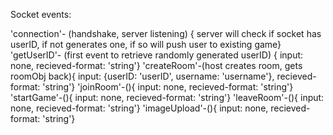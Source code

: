 Socket events:

'connection'- (handshake, server listening) { server will check if socket has userID, if not generates one, if so will push user to existing game}
'getUserID'- (first event to retrieve randomly generated userID) { input: none, recieved-format: 'string'}
'createRoom'-(host creates room, gets roomObj back){ input: {userID: 'userID', username: 'username'}, recieved-format: 'string'}
'joinRoom'-(){ input: none, recieved-format: 'string'}
'startGame'-(){ input: none, recieved-format: 'string'}
'leaveRoom'-(){ input: none, recieved-format: 'string'}
'imageUpload'-(){ input: none, recieved-format: 'string'}
